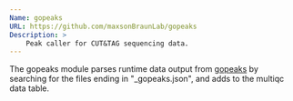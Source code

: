 ```yaml
---
Name: gopeaks
URL: https://github.com/maxsonBraunLab/gopeaks
Description: >
    Peak caller for CUT&TAG sequencing data.
---
```


The gopeaks module parses runtime data output from [gopeaks](https://github.com/maxsonBraunLab/gopeaks) 
by searching for the files ending in "_gopeaks.json", and adds to the multiqc data table. 